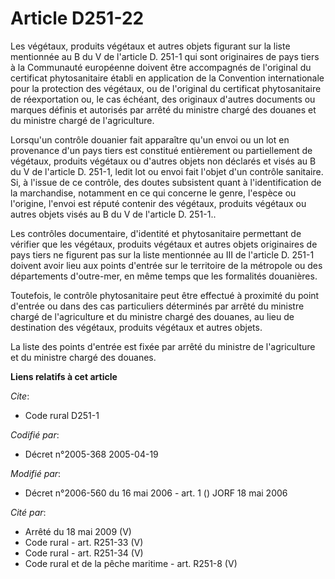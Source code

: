 # Article D251-22

Les végétaux, produits végétaux et autres objets figurant sur la liste mentionnée au B du V de l'article D. 251-1 qui sont
originaires de pays tiers à la Communauté européenne doivent être accompagnés de l'original du certificat phytosanitaire
établi en application de la Convention internationale pour la protection des végétaux, ou de l'original du certificat
phytosanitaire de réexportation ou, le cas échéant, des originaux d'autres documents ou marques définis et autorisés par
arrêté du ministre chargé des douanes et du ministre chargé de l'agriculture.

Lorsqu'un contrôle douanier fait apparaître qu'un envoi ou un lot en provenance d'un pays tiers est constitué entièrement ou
partiellement de végétaux, produits végétaux ou d'autres objets non déclarés et visés au B du V de l'article D. 251-1, ledit
lot ou envoi fait l'objet d'un contrôle sanitaire. Si, à l'issue de ce contrôle, des doutes subsistent quant à
l'identification de la marchandise, notamment en ce qui concerne le genre, l'espèce ou l'origine, l'envoi est réputé contenir
des végétaux, produits végétaux ou autres objets visés au B du V de l'article D. 251-1..

Les contrôles documentaire, d'identité et phytosanitaire permettant de vérifier que les végétaux, produits végétaux et autres
objets originaires de pays tiers ne figurent pas sur la liste mentionnée au III de l'article D. 251-1 doivent avoir lieu aux
points d'entrée sur le territoire de la métropole ou des départements d'outre-mer, en même temps que les formalités
douanières.

Toutefois, le contrôle phytosanitaire peut être effectué à proximité du point d'entrée ou dans des cas particuliers
déterminés par arrêté du ministre chargé de l'agriculture et du ministre chargé des douanes, au lieu de destination des
végétaux, produits végétaux et autres objets.

La liste des points d'entrée est fixée par arrêté du ministre de l'agriculture et du ministre chargé des douanes.

**Liens relatifs à cet article**

_Cite_:

  - Code rural D251-1

_Codifié par_:

  - Décret n°2005-368 2005-04-19

_Modifié par_:

  - Décret n°2006-560 du 16 mai 2006 - art. 1 () JORF 18 mai 2006

_Cité par_:

  - Arrêté du 18 mai 2009 (V)
  - Code rural - art. R251-33 (V)
  - Code rural - art. R251-34 (V)
  - Code rural et de la pêche maritime - art. R251-8 (V)

